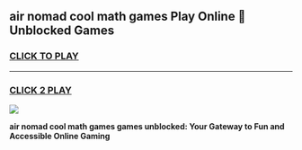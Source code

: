 
## air nomad cool math games Play Online 👋 Unblocked Games
<h3>
<a href="https://news.freeplayer.one?title=air_nomad_cool_math_games&ref=17CMG">CLICK TO PLAY</a></h3>
<hr>

<h3>
<a href="https://news.freeplayer.one?title=air_nomad_cool_math_games&ref=17CMG">CLICK 2 PLAY</a>
  
</h3>

<a href="https://news.freeplayer.one?title=air_nomad_cool_math_games&ref=17CMG/"><img src="https://clearcache.store/games.png"></a>


**air nomad cool math games games unblocked: Your Gateway to Fun and Accessible Online Gaming**
